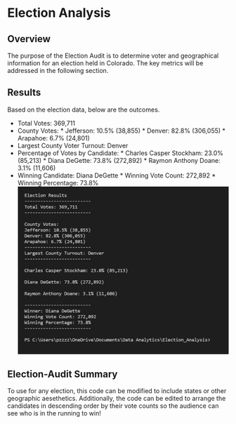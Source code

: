 # Election Analysis

## Overview
The purpose of the Election Audit is to determine voter and geographical information for an election held in Colorado. The key metrics will be addressed in the following section.

## Results
Based on the election data, below are the outcomes.
  * Total Votes: 369,711
  * County Votes:
         * Jefferson: 10.5% (38,855)
         * Denver: 82.8% (306,055)
         * Arapahoe: 6.7% (24,801)
  * Largest County Voter Turnout: Denver
  * Percentage of Votes by Candidate:
         * Charles Casper Stockham: 23.0% (85,213)
         * Diana DeGette: 73.8% (272,892)
         * Raymon Anthony Doane: 3.1% (11,606)
  * Winning Candidate: Diana DeGette
         * Winning Vote Count: 272,892
         * Winning Percentage: 73.8%
  ![Results](https://github.com/jessezimm/Election_Analysis/blob/main/Election%20Analysis%20Results.PNG)
  
## Election-Audit Summary
To use for any election, this code can be modified to include states or other geographic aesethetics. Additionally, the code can be edited to arrange the candidates in descending order by their vote counts so the audience can see who is in the running to win!
